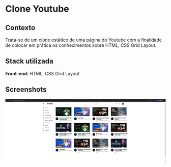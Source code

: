 
# Clone Youtube


## Contexto

Trata-se de um clone estático de uma página do Youtube com a finalidade de colocar em prática os conhecimentos sobre HTML, CSS Grid Layout.


## Stack utilizada

**Front-end:**
HTML, CSS Grid Layout



## Screenshots

![App Screenshot](./assests/images/yt-grid.png)

